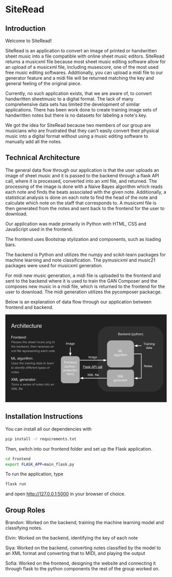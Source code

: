 # SiteRead

## Introduction

Welcome to SiteRead!

SiteRead is an application to convert an image of printed or handwritten sheet music into a file compatible with online sheet music editors. SiteRead returns a musicxml file because most sheet music editing software allow for an upload of a musicxml file, including musescore, one of the most used free music editing softwares. Additionally, you can upload a midi file to our generator feature and a midi file will be returned matching the key and general feeling of the original piece.

Currently, no such application exists, that we are aware of, to convert handwritten sheetmusic to a digital format. The lack of many comprehensive data sets has limited the development of similar applications. There has been work done to create training image sets of handwritten notes but there is no datasets for labeling a note's key.

We got the idea for SiteRead because two members of our group are musicians who are frustrated that they can't easily convert their physical music into a digital format without using a music editing software to manually add all the notes.

## Technical Architecture

The general data flow through our application is that the user uploads an image of sheet music and it is passed to the backend through a flask API call, where it is processed, converted into an xml file, and returned. The processing of the image is done with a Naive Bayes algorithm which reads each note and finds the beats associated with the given note. Additionally, a statistical analysis is done on each note to find the head of the note and calculate which note on the staff that corresponds to. A musicxml file is then generated from the notes and sent back to the frontend for the user to download.

Our application was made primarily in Python with HTML, CSS and JavaScript used in the frontend.

The frontend uses Bootstrap stylization and components, such as loading bars.

The backend is Python and utilizes the numpy and scikit-learn packages for machine learning and note classification. The pymusicxml and music21 packages were used for musicxml generation.

For midi new music generation, a midi file is uploaded to the frontend and sent to the backend where it is used to train the GAN Composer and the composes new music in a midi file, which is returned to the frontend for the user to download. The midi generation utilizes the pycomposer packacge.

Below is an explanation of data flow through our application between frontend and backend.

![Technical Architecture](TechnicalArchitecture.png)

## Installation Instructions

You can install all our dependencies with

```bash
pip install -r requirements.txt
```

Then, switch into our frontend folder and set up the Flask application.

```bash
cd frontend
export FLASK_APP=main_flask.py
```

To run the application, type

```bash
flask run
```

and open http://127.0.0.1:5000 in your browser of choice.

## Group Roles

Brandon: Worked on the backend, training the machine learning model and classifying notes.

Elvin: Worked on the backend, identifying the key of each note

Siya: Worked on the backend, converting notes classified by the model to an XML format and converting that to MIDI, and playing the output

Sofia: Worked on the frontend, designing the website and connecting it through flask to the python components the rest of the group worked on.
